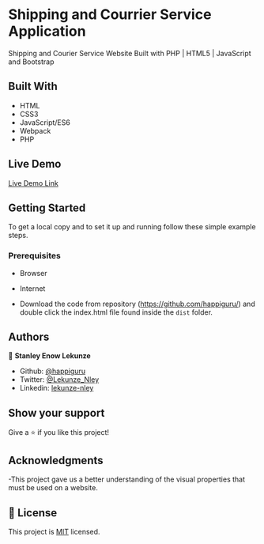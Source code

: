 # Shipping and Courrier Service Application
Shipping and Courier Service Website Built with PHP | HTML5 | JavaScript and Bootstrap

## Built With

- HTML
- CSS3
- JavaScript/ES6
- Webpack
- PHP

## Live Demo

[Live Demo Link](http://www.lekunzestanley.me//)


## Getting Started


To get a local copy  and to set it up and running follow these simple example steps.

### Prerequisites

- Browser
- Internet

- Download the code from repository (https://github.com/happiguru/) and double click the index.html file found inside the `dist` folder.


## Authors

👤 **Stanley Enow Lekunze**

- Github: [@happiguru](https://github.com/happiguru)
- Twitter: [@Lekunze_Nley](https://twitter.com/Lekunze_Nley)
- Linkedin: [lekunze-nley](https://www.linkedin.com/in/lekunze-nley/)


## Show your support

Give a ⭐️ if you like this project!

## Acknowledgments
-This project gave us a better understanding of the visual properties that must be used on a website.

## 📝 License

This project is [MIT](LICENSE) licensed.



